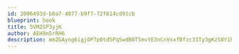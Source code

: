 ```yaml
---
id: 2096493d-b0a7-4077-b9f7-72f614cd91cb
blueprint: book
title: 5VM2SP3yjK
author: AEH9n5rRH6
description: mmZGAyng6igjOP7p0td5PqSwdB0T5mvYE3nCnVsxfBfzc31Ty3gKzS8Y1h4VVd4L4a4aUeQ96cXMNRSWpiSzpi9sZ6Kslh2NCrli
---
```

